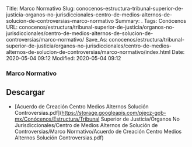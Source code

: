 Title: Marco Normativo
Slug: conocenos-estructura-tribunal-superior-de-justicia-organos-no-jurisdiccionales-centro-de-medios-alternos-de-solucion-de-controversias-marco-normativo
Summary: .
Tags: Conócenos
URL: conocenos/estructura/tribunal-superior-de-justicia/organos-no-jurisdiccionales/centro-de-medios-alternos-de-solucion-de-controversias/marco-normativo/
Save_As: conocenos/estructura/tribunal-superior-de-justicia/organos-no-jurisdiccionales/centro-de-medios-alternos-de-solucion-de-controversias/marco-normativo/index.html
Date: 2020-05-04 09:12
Modified: 2020-05-04 09:12



### Marco Normativo





## Descargar


* [Acuerdo de Creación Centro Medios Alternos Solución Controversias.pdf](https://storage.googleapis.com/pjecz-gob-mx/Conócenos/Estructura/Tribunal Superior de Justicia/Órganos No Jurisdiccionales/Centro de Medios Alternos de Solución de Controversias/Marco Normativo/Acuerdo de Creación Centro Medios Alternos Solución Controversias.pdf)


